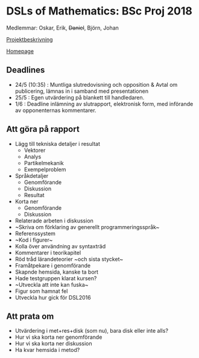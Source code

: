 # DSLs of Mathematics: BSc Proj 2018

Medlemmar: Oskar, Erik, ~~Daniel~~, Björn, Johan

[Projektbeskrivning](DSLsofMath_andra_kurser.md)

[Homepage](https://dslsofmath.github.io/BScProj2018/index.html)


## Deadlines
* 24/5 (10:35) : Muntliga slutredovisning och opposition & Avtal om publicering, lämnas in i samband med presentationen
* 25/5 : Egen utvärdering på blankett till handledaren.
* 1/6 : Deadline inlämning av slutrapport, elektronisk form, med införande av opponenternas kommentarer.

## Att göra på rapport

- Lägg till tekniska detaljer i resultat
  - Vektorer
  - Analys
  - Partikelmekanik
  - Exempelproblem
- Språkdetaljer
  - Genomförande
  - Diskussion
  - Resultat
- Korta ner
  - Genomförande
  - Diskussion
- Relaterade arbeten i diskussion
- ~Skriva om förklaring av generellt programmeringsspråk~
- Referenssystem
- ~Kod i figurer~
- Kolla över användning av syntaxträd
- Kommentarer i teorikapitel
- Röd tråd lärandeteorier ~och sista stycket~
- Framåtpekare i genomförande
- Skapnde hemsida, kanske ta bort
- Hade testgruppen klarat kursen?
- ~Utveckla att inte kan fuska~
- Figur som hamnat fel
- Utveckla hur gick för DSL2016

## Att prata om

- Utvärdering i met+res+disk (som nu), bara disk eller inte alls?
- Hur vi ska korta ner genomförande
- Hur vi ska korta ner diskussion
- Ha kvar hemsida i metod?
